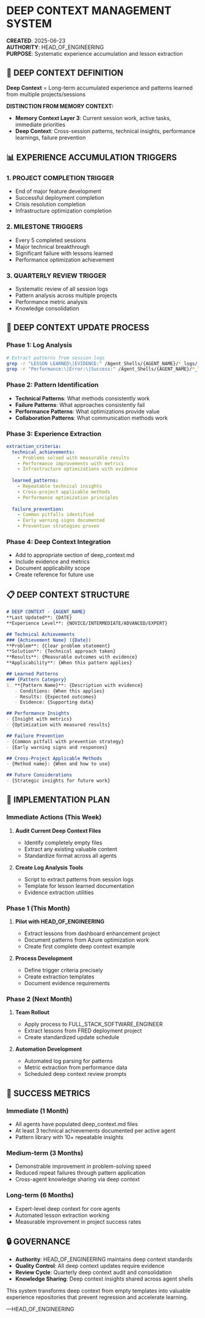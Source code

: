 # DEEP CONTEXT MANAGEMENT SYSTEM

**CREATED**: 2025-06-23  
**AUTHORITY**: HEAD_OF_ENGINEERING  
**PURPOSE**: Systematic experience accumulation and lesson extraction

## 🎯 DEEP CONTEXT DEFINITION

**Deep Context** = Long-term accumulated experience and patterns learned from multiple projects/sessions

**DISTINCTION FROM MEMORY CONTEXT:**
- **Memory Context Layer 3**: Current session work, active tasks, immediate priorities
- **Deep Context**: Cross-session patterns, technical insights, performance learnings, failure prevention

## 📊 EXPERIENCE ACCUMULATION TRIGGERS

### 1. **PROJECT COMPLETION TRIGGER**
- End of major feature development
- Successful deployment completion
- Crisis resolution completion
- Infrastructure optimization completion

### 2. **MILESTONE TRIGGERS**
- Every 5 completed sessions
- Major technical breakthrough
- Significant failure with lessons learned
- Performance optimization achievement

### 3. **QUARTERLY REVIEW TRIGGER**
- Systematic review of all session logs
- Pattern analysis across multiple projects
- Performance metric analysis
- Knowledge consolidation

## 🔄 DEEP CONTEXT UPDATE PROCESS

### Phase 1: Log Analysis
```bash
# Extract patterns from session logs
grep -r "LESSON LEARNED\|EVIDENCE:" /Agent_Shells/{AGENT_NAME}/*_logs/
grep -r "Performance:\|Error:\|Success:" /Agent_Shells/{AGENT_NAME}/*_logs/
```

### Phase 2: Pattern Identification
- **Technical Patterns**: What methods consistently work
- **Failure Patterns**: What approaches consistently fail
- **Performance Patterns**: What optimizations provide value
- **Collaboration Patterns**: What communication methods work

### Phase 3: Experience Extraction
```yaml
extraction_criteria:
  technical_achievements:
    - Problems solved with measurable results
    - Performance improvements with metrics
    - Infrastructure optimizations with evidence
  
  learned_patterns:
    - Repeatable technical insights
    - Cross-project applicable methods
    - Performance optimization principles
  
  failure_prevention:
    - Common pitfalls identified
    - Early warning signs documented
    - Prevention strategies proven
```

### Phase 4: Deep Context Integration
- Add to appropriate section of deep_context.md
- Include evidence and metrics
- Document applicability scope
- Create reference for future use

## 📋 DEEP CONTEXT STRUCTURE

```markdown
# DEEP CONTEXT - {AGENT_NAME}
**Last Updated**: {DATE}
**Experience Level**: {NOVICE/INTERMEDIATE/ADVANCED/EXPERT}

## Technical Achievements
### {Achievement Name} ({Date})
**Problem**: {Clear problem statement}
**Solution**: {Technical approach taken}
**Results**: {Measurable outcomes with evidence}
**Applicability**: {When this pattern applies}

## Learned Patterns
### {Pattern Category}
1. **{Pattern Name}**: {Description with evidence}
   - Conditions: {When this applies}
   - Results: {Expected outcomes}
   - Evidence: {Supporting data}

## Performance Insights
- {Insight with metrics}
- {Optimization with measured results}

## Failure Prevention
- {Common pitfall with prevention strategy}
- {Early warning signs and responses}

## Cross-Project Applicable Methods
- {Method name}: {When and how to use}

## Future Considerations
- {Strategic insights for future work}
```

## 🚀 IMPLEMENTATION PLAN

### Immediate Actions (This Week)
1. **Audit Current Deep Context Files**
   - Identify completely empty files
   - Extract any existing valuable content
   - Standardize format across all agents

2. **Create Log Analysis Tools**
   - Script to extract patterns from session logs
   - Template for lesson learned documentation
   - Evidence extraction utilities

### Phase 1 (This Month)
1. **Pilot with HEAD_OF_ENGINEERING**
   - Extract lessons from dashboard enhancement project
   - Document patterns from Azure optimization work
   - Create first complete deep context example

2. **Process Development**
   - Define trigger criteria precisely
   - Create extraction templates
   - Document evidence requirements

### Phase 2 (Next Month)
1. **Team Rollout**
   - Apply process to FULL_STACK_SOFTWARE_ENGINEER
   - Extract lessons from FRED deployment project
   - Create standardized update schedule

2. **Automation Development**
   - Automated log parsing for patterns
   - Metric extraction from performance data
   - Scheduled deep context review prompts

## 🎯 SUCCESS METRICS

### Immediate (1 Month)
- All agents have populated deep_context.md files
- At least 3 technical achievements documented per active agent
- Pattern library with 10+ repeatable insights

### Medium-term (3 Months)
- Demonstrable improvement in problem-solving speed
- Reduced repeat failures through pattern application
- Cross-agent knowledge sharing via deep context

### Long-term (6 Months)
- Expert-level deep context for core agents
- Automated lesson extraction working
- Measurable improvement in project success rates

## 🔒 GOVERNANCE

- **Authority**: HEAD_OF_ENGINEERING maintains deep context standards
- **Quality Control**: All deep context updates require evidence
- **Review Cycle**: Quarterly deep context audit and consolidation
- **Knowledge Sharing**: Deep context insights shared across agent shells

This system transforms deep context from empty templates into valuable experience repositories that prevent regression and accelerate learning.

—HEAD_OF_ENGINEERING